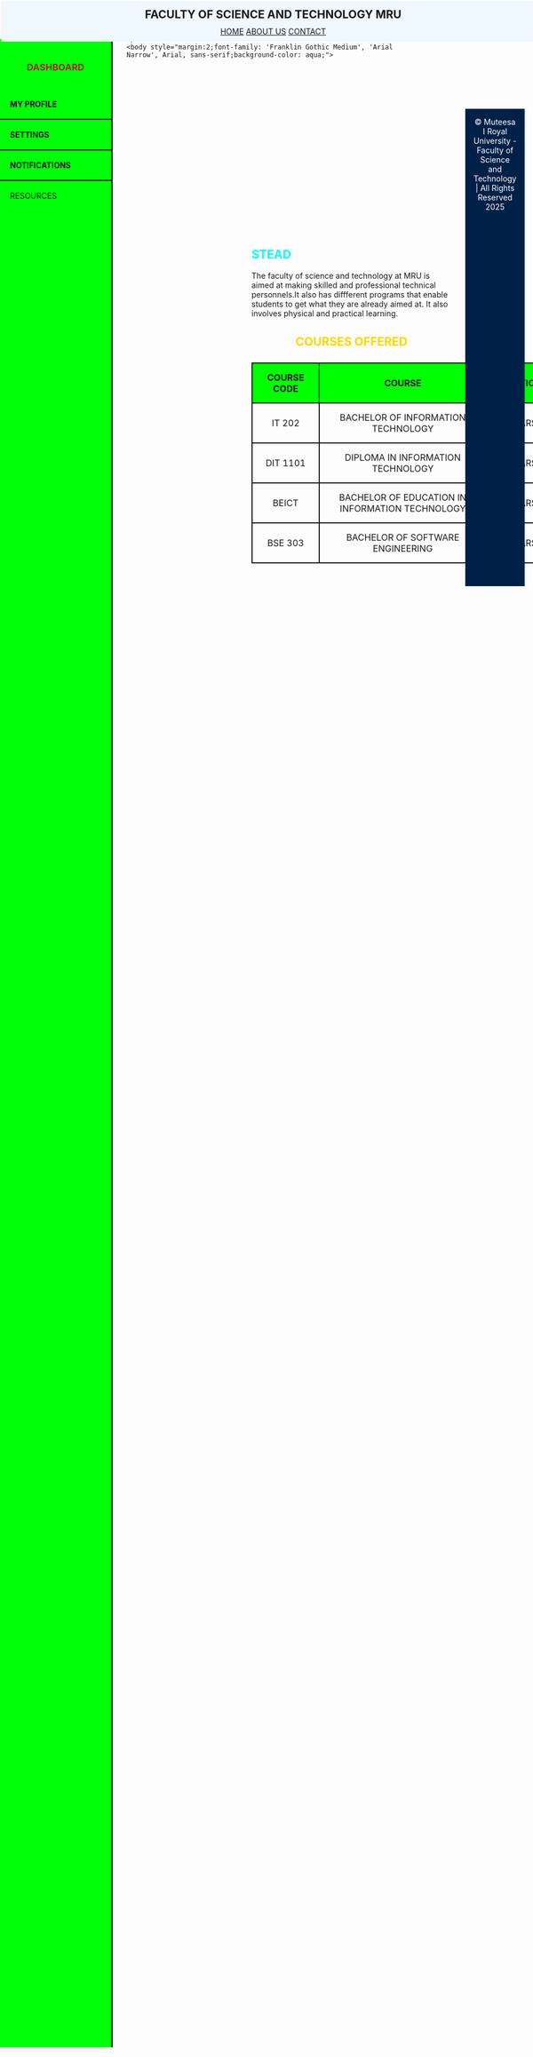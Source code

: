 <!DOCTYPE html>
<html lang="en uk">
    <head>
        
    </head>
    <body style="margin:2;font-family: 'Franklin Gothic Medium', 'Arial Narrow', Arial, sans-serif;background-color: aqua;">
   <header style="background-color: aliceblue;padding:10px;text-align: center;position: fixed;top: 2px;left: 2px;width: 100%;z-index:900;">
    <h1 style="margin: 2px;font-size:20px;">FACULTY OF SCIENCE AND TECHNOLOGY MRU</h1>
    <nav style="margin-top:10px;">
        <a href="#home"style="margin 10px";color:#fffff;text-decoration:none:font-weight:bold;">HOME</a>
        <a href="#about"style="margin 10px";color:fffff;text-decoration:sans-serif:font-weight:bold">ABOUT US</a>
        <a href="#contact"style="margin 10px";color:fffff;text-decoration:Arial:font-weight:bold">CONTACT</a>
    </nav>
   </header>
   <div style="display:flex;margin-top:90px;">
    <div style="width:200px;background-color: rgb(0, 255, 8);padding-top:18px;min-height:90vh;position: fixed;top:70px;left:0px;border-right:3px solid;">
        <h3 style="color: brown;text-align: center;margin-bottom:30px;">DASHBOARD</h3>
        <a href="#profile"style="display:block;color;padding: 18px;px;text-decoration:none;font-weight:bold;border-bottom:2px solid">MY PROFILE</a>
        <a href="#settings"style="display:block;color;padding: 18px;px;text-decoration:none;font-weight:bold;border-bottom:2px solid">SETTINGS</a>
        <a href="#notifications"style="display:block;color;padding: 18px;px;text-decoration:none;font-weight:bold;border-bottom:2px solid">NOTIFICATIONS</a>
        <a href="resources"style="display:block;color;padding: 18px;text-decoration:none;font-weight:bold:border-bottom:2px solid">RESOURCES</a>
    </div>
    <div style="flex:2;margin-left:200px;padding: 25px;">
        <div style="background: url('https://via.placeholder.com/1000×200.png?text=FACULTY OF SCIENCE AND TECHNOLOGY')no-repeat center;background-size: contain;height:200px;border-radius:12px;margin-bottom:25px;"></div>
        <h2 style="color: cyan;margin-top: 0cm;">STEAD</h2>
        <p style="line: height 1.6em;">The faculty of science and technology at MRU is aimed at making skilled and professional
            technical personnels.It also has diffferent programs that enable students to get what they are already 
            aimed at.
            It also involves physical and practical learning.</p>
            <h2 style="color: gold;text-align: center;">COURSES OFFERED</h2>
            <table style="width:150%;border-collapse: collapse ;margin-top: 25px;text-box-edge: 0 4px 10px;">
                <tr>
                   <th style="border: 2px solid;padding: 15px;background-color: lime;text-align: center;">COURSE CODE</th>
                   <th style="border: 2px solid;padding: 15px;background-color: lime;">COURSE</th> 
                   <th style="border: 2px solid;padding: 15px;background-color: lime;">DURATION</th>
                </tr>
                <tr>
                    <td style="border:2px solid;padding: 15px;text-align: center;">IT 202</td>
                    <td style="border: 2px solid;padding: 15px;text-align: center;">BACHELOR OF INFORMATION TECHNOLOGY</td>
                    <td style="border: 2px solid;padding: 15px;text-align: center;">3 YEARS</td>
                </tr>
                <tr>
                    <td style="border: 2px solid;padding: 15px;text-align: center;">DIT 1101</td>
                    <td style="border: 2px solid;padding: 15px;text-align: center;">DIPLOMA IN INFORMATION TECHNOLOGY</td>
                    <td style="border: 2px solid;padding: 15px;text-align: center;">2 YEARS</td>
                </tr>
                <tr>
                    <td style="border: 2px solid;padding: 15px;text-align: center;">BEICT </td>
                    <td style="border: 2px solid;padding: 15px;text-align: center;">BACHELOR OF EDUCATION IN INFORMATION TECHNOLOGY</td>
                    <td style="border: 2px solid;padding: 15px;text-align: center;">3 YEARS</td>
                </tr>
                <tr>
                    <td style="border: 2px solid;padding: 15px;text-align: center;">BSE  303</td>
                <td style="border: 2px solid;padding: 15px ;text-align: center;">BACHELOR OF SOFTWARE ENGINEERING</td>
                <td style="border: 2px solid;padding: 15px;text-align: center;">4 YEARS</td>
                </tr>
            </table>
  </div>

  <footer style="background-color:#002147; color:rgb(255, 255, 255); text-align:center; padding: 15px; margin: top 15px;">
    &copy; <span id="year"></span> Muteesa I Royal University - Faculty of Science and Technology | All Rights Reserved 2025
  </footer>

</body>
</html>
